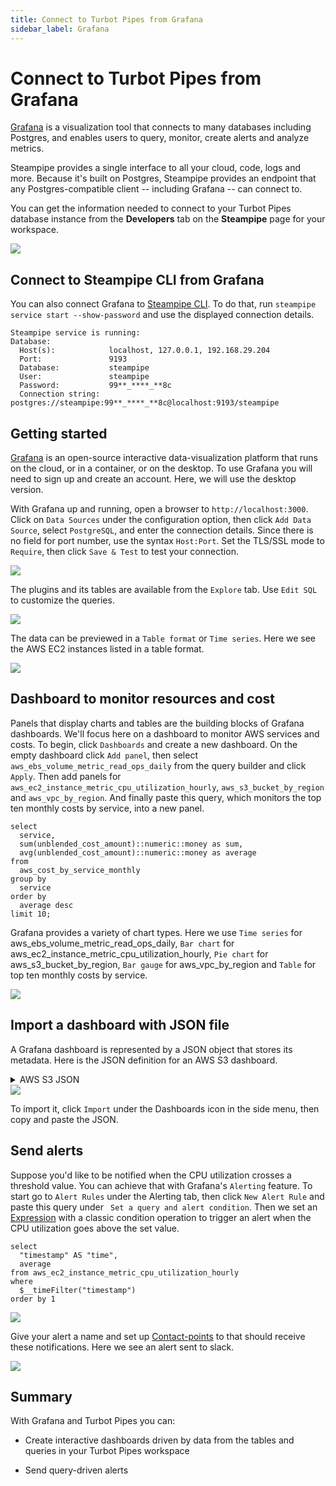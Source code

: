 ```yaml
---
title: Connect to Turbot Pipes from Grafana
sidebar_label: Grafana
---
```


# Connect to Turbot Pipes from Grafana

[Grafana](https://grafana.com/) is a visualization tool that connects to many
databases including Postgres, and enables users to query, monitor, create alerts
and analyze metrics.

Steampipe provides a single interface to all your cloud, code, logs and more.
Because it's built on Postgres, Steampipe provides an endpoint that any
Postgres-compatible client -- including Grafana -- can connect to.

You can get the information needed to connect to your Turbot Pipes database instance from the **Developers** tab on the **Steampipe** page for your workspace.  

![](/images/docs/pipes/steampipe/pipes_steampipe_developer_database.png)

## Connect to Steampipe CLI from Grafana

You can also connect Grafana to [Steampipe CLI](https://steampipe.io/downloads).
To do that, run `steampipe service start --show-password` and use the displayed
connection details.

```
Steampipe service is running:
Database:
  Host(s):            localhost, 127.0.0.1, 192.168.29.204
  Port:               9193
  Database:           steampipe
  User:               steampipe
  Password:           99**_****_**8c
  Connection string:  postgres://steampipe:99**_****_**8c@localhost:9193/steampipe
```

## Getting started

[Grafana](https://grafana.com/docs/grafana/latest/setup-grafana/installation/)
is an open-source interactive data-visualization platform that runs on the
cloud, or in a container, or on the desktop. To use Grafana you will need to
sign up and create an account. Here, we will use the desktop version.

With Grafana up and running, open a browser to `http://localhost:3000`. Click on
`Data Sources` under the configuration option, then click `Add Data Source`,
select `PostgreSQL`, and enter the connection details. Since there is no field
for port number, use the syntax `Host:Port`. Set the TLS/SSL mode to `Require`,
then click `Save & Test` to test your connection.

<div style={{"marginTop":"1em", "marginBottom":"1em", "width":"90%"}}>
<img src="/images/docs/pipes/grafana-connection-success.png" />
</div>

The plugins and its tables are available from the `Explore` tab. Use `Edit SQL`
to customize the queries.

<div style={{"marginTop":"1em", "marginBottom":"1em", "width":"50%"}}>
<img src="/images/docs/pipes/grafana-explore-tables.png" />
</div>

The data can be previewed in a `Table format` or `Time series`. Here we see the
AWS EC2 instances listed in a table format.

<div style={{"marginTop":"1em", "marginBottom":"1em", "width":"50%"}}>
<img src="/images/docs/pipes/grafana-table-format-data-preview.png" />
</div>

## Dashboard to monitor resources and cost

Panels that display charts and tables are the building blocks of Grafana
dashboards. We'll focus here on a dashboard to monitor AWS services and costs.
To begin, click `Dashboards` and create a new dashboard. On the empty dashboard
click `Add panel`, then select `aws_ebs_volume_metric_read_ops_daily` from the
query builder and click `Apply`. Then add panels for
`aws_ec2_instance_metric_cpu_utilization_hourly`, `aws_s3_bucket_by_region` and
`aws_vpc_by_region`. And finally paste this query, which monitors the top ten
monthly costs by service, into a new panel.

```
select
  service,
  sum(unblended_cost_amount)::numeric::money as sum,
  avg(unblended_cost_amount)::numeric::money as average
from
  aws_cost_by_service_monthly
group by
  service
order by
  average desc
limit 10;
```

Grafana provides a variety of chart types. Here we use `Time series` for
aws_ebs_volume_metric_read_ops_daily, `Bar chart` for
aws_ec2_instance_metric_cpu_utilization_hourly, `Pie chart` for
aws_s3_bucket_by_region, `Bar gauge` for aws_vpc_by_region and `Table` for top
ten monthly costs by service.

<div style={{"marginTop":"1em", "marginBottom":"1em", "width":"90%"}}>
<img src="/images/docs/pipes/grafana-dashboard.png" />
</div>

## Import a dashboard with JSON file

A Grafana dashboard is represented by a JSON object that stores its metadata.
Here is the JSON definition for an AWS S3 dashboard.

<details>
  <summary>AWS S3 JSON</summary>

```json
{
  "annotations": {
    "list": [
      {
        "builtIn": 1,
        "datasource": {
          "type": "datasource",
          "uid": "grafana"
        },
        "enable": true,
        "hide": true,
        "iconColor": "rgba(0, 211, 255, 1)",
        "name": "Annotations & Alerts",
        "target": {
          "limit": 100,
          "matchAny": false,
          "tags": [],
          "type": "dashboard"
        },
        "type": "dashboard"
      }
    ]
  },
  "editable": true,
  "fiscalYearStartMonth": 0,
  "graphTooltip": 0,
  "id": 4,
  "links": [],
  "liveNow": false,
  "panels": [
    {
      "datasource": {
        "type": "postgres",
        "uid": "OxfC_3N4z"
      },
      "fieldConfig": {
        "defaults": {
          "mappings": [],
          "thresholds": {
            "mode": "percentage",
            "steps": [
              {
                "color": "green",
                "value": null
              },
              {
                "color": "orange",
                "value": 70
              },
              {
                "color": "red",
                "value": 85
              }
            ]
          }
        },
        "overrides": []
      },
      "gridPos": {
        "h": 8,
        "w": 5,
        "x": 0,
        "y": 0
      },
      "id": 13,
      "options": {
        "orientation": "auto",
        "reduceOptions": {
          "calcs": ["lastNotNull"],
          "fields": "",
          "values": false
        },
        "showThresholdLabels": false,
        "showThresholdMarkers": true
      },
      "pluginVersion": "9.2.2",
      "targets": [
        {
          "datasource": {
            "type": "postgres",
            "uid": "OxfC_3N4z"
          },
          "format": "table",
          "group": [],
          "metricColumn": "none",
          "rawQuery": true,
          "rawSql": "select\n  count(*)\nfrom\n  aws_s3_bucket\nwhere\n  logging ->> 'TargetBucket' = name;",
          "refId": "A",
          "select": [
            [
              {
                "params": ["average"],
                "type": "column"
              }
            ]
          ],
          "table": "aws_rds_db_instance_metric_cpu_utilization_hourly",
          "timeColumn": "\"timestamp\"",
          "timeColumnType": "timestamp",
          "where": [
            {
              "name": "$__timeFilter",
              "params": [],
              "type": "macro"
            }
          ]
        }
      ],
      "title": "Logging Destination Same As The Source Bucket",
      "type": "gauge"
    },
    {
      "datasource": {
        "type": "postgres",
        "uid": "OxfC_3N4z"
      },
      "fieldConfig": {
        "defaults": {
          "mappings": [],
          "thresholds": {
            "mode": "percentage",
            "steps": [
              {
                "color": "green",
                "value": null
              },
              {
                "color": "orange",
                "value": 70
              },
              {
                "color": "red",
                "value": 85
              }
            ]
          }
        },
        "overrides": []
      },
      "gridPos": {
        "h": 8,
        "w": 5,
        "x": 5,
        "y": 0
      },
      "id": 1,
      "options": {
        "orientation": "auto",
        "reduceOptions": {
          "calcs": ["lastNotNull"],
          "fields": "",
          "values": false
        },
        "showThresholdLabels": false,
        "showThresholdMarkers": true
      },
      "pluginVersion": "9.2.2",
      "targets": [
        {
          "datasource": {
            "type": "postgres",
            "uid": "OxfC_3N4z"
          },
          "format": "table",
          "group": [],
          "metricColumn": "none",
          "rawQuery": true,
          "rawSql": "select\n  count(*)\nfrom\n  aws_s3_bucket\nwhere\n  not block_public_acls\n  or not block_public_policy\n  or not ignore_public_acls\n  or not restrict_public_buckets;",
          "refId": "A",
          "select": [
            [
              {
                "params": [
                  "data_transfer_progress_current_rate_in_mega_bytes_per_second"
                ],
                "type": "column"
              }
            ]
          ],
          "table": "aws_redshift_clusters",
          "timeColumn": "cluster_create_time",
          "timeColumnType": "timestamp",
          "where": [
            {
              "name": "$__timeFilter",
              "params": [],
              "type": "macro"
            }
          ]
        }
      ],
      "title": "Public Access Block Disabled",
      "type": "gauge"
    },
    {
      "datasource": {
        "type": "postgres",
        "uid": "OxfC_3N4z"
      },
      "fieldConfig": {
        "defaults": {
          "mappings": [],
          "thresholds": {
            "mode": "percentage",
            "steps": [
              {
                "color": "green",
                "value": null
              },
              {
                "color": "orange",
                "value": 70
              },
              {
                "color": "red",
                "value": 85
              }
            ]
          }
        },
        "overrides": []
      },
      "gridPos": {
        "h": 8,
        "w": 5,
        "x": 10,
        "y": 0
      },
      "id": 3,
      "options": {
        "orientation": "auto",
        "reduceOptions": {
          "calcs": ["lastNotNull"],
          "fields": "",
          "values": false
        },
        "showThresholdLabels": false,
        "showThresholdMarkers": true
      },
      "pluginVersion": "9.2.2",
      "targets": [
        {
          "datasource": {
            "type": "postgres",
            "uid": "OxfC_3N4z"
          },
          "format": "table",
          "group": [],
          "metricColumn": "none",
          "rawQuery": true,
          "rawSql": "select\n  count(*)\nfrom\n  aws_s3_bucket,\n  jsonb_array_elements(policy_std -> 'Statement') as s,\n  jsonb_array_elements_text(s -> 'Principal' -> 'AWS') as p,\n  jsonb_array_elements_text(s -> 'Action') as a,\n  jsonb_array_elements_text(\n    s -> 'Condition' -> 'Bool' -> 'aws:securetransport'\n  ) as ssl\nwhere\n  p = '*'\n  and s ->> 'Effect' = 'Deny'\n  and ssl :: bool = false;",
          "refId": "A",
          "select": [
            [
              {
                "params": [
                  "data_transfer_progress_current_rate_in_mega_bytes_per_second"
                ],
                "type": "column"
              }
            ]
          ],
          "table": "aws_redshift_clusters",
          "timeColumn": "cluster_create_time",
          "timeColumnType": "timestamp",
          "where": [
            {
              "name": "$__timeFilter",
              "params": [],
              "type": "macro"
            }
          ]
        }
      ],
      "title": "Enforced Encryption In Transit",
      "type": "gauge"
    },
    {
      "datasource": {
        "type": "postgres",
        "uid": "OxfC_3N4z"
      },
      "fieldConfig": {
        "defaults": {
          "mappings": [],
          "thresholds": {
            "mode": "percentage",
            "steps": [
              {
                "color": "green",
                "value": null
              },
              {
                "color": "orange",
                "value": 70
              },
              {
                "color": "red",
                "value": 85
              }
            ]
          }
        },
        "overrides": []
      },
      "gridPos": {
        "h": 8,
        "w": 5,
        "x": 15,
        "y": 0
      },
      "id": 5,
      "options": {
        "orientation": "auto",
        "reduceOptions": {
          "calcs": ["lastNotNull"],
          "fields": "",
          "values": false
        },
        "showThresholdLabels": false,
        "showThresholdMarkers": true
      },
      "pluginVersion": "9.2.2",
      "targets": [
        {
          "datasource": {
            "type": "postgres",
            "uid": "OxfC_3N4z"
          },
          "format": "table",
          "group": [],
          "metricColumn": "none",
          "rawQuery": true,
          "rawSql": "select\n  count(*)\nfrom\n  aws_s3_bucket\nwhere\n  versioning_enabled = false;",
          "refId": "A",
          "select": [
            [
              {
                "params": ["average"],
                "type": "column"
              }
            ]
          ],
          "table": "aws_rds_db_instance_metric_cpu_utilization_hourly",
          "timeColumn": "\"timestamp\"",
          "timeColumnType": "timestamp",
          "where": [
            {
              "name": "$__timeFilter",
              "params": [],
              "type": "macro"
            }
          ]
        }
      ],
      "title": "Versioning Disabled",
      "type": "gauge"
    },
    {
      "datasource": {
        "type": "postgres",
        "uid": "OxfC_3N4z"
      },
      "fieldConfig": {
        "defaults": {
          "mappings": [],
          "thresholds": {
            "mode": "percentage",
            "steps": [
              {
                "color": "green",
                "value": null
              },
              {
                "color": "orange",
                "value": 70
              },
              {
                "color": "red",
                "value": 85
              }
            ]
          }
        },
        "overrides": []
      },
      "gridPos": {
        "h": 8,
        "w": 5,
        "x": 0,
        "y": 8
      },
      "id": 9,
      "options": {
        "orientation": "auto",
        "reduceOptions": {
          "calcs": ["lastNotNull"],
          "fields": "",
          "values": false
        },
        "showThresholdLabels": false,
        "showThresholdMarkers": true
      },
      "pluginVersion": "9.2.2",
      "targets": [
        {
          "datasource": {
            "type": "postgres",
            "uid": "OxfC_3N4z"
          },
          "format": "table",
          "group": [],
          "metricColumn": "none",
          "rawQuery": true,
          "rawSql": "select\n  count(*)\nfrom\n  aws_s3_bucket,\n  jsonb_array_elements(policy_std -> 'Statement') as s,\n  jsonb_array_elements_text(s -> 'Principal' -> 'AWS') as p,\n  string_to_array(p, ':') as pa,\n  jsonb_array_elements_text(s -> 'Action') as a\nwhere\n  s ->> 'Effect' = 'Allow'\n  and (\n    pa[5] != account_id\n    or p = '*'\n  );",
          "refId": "A",
          "select": [
            [
              {
                "params": ["average"],
                "type": "column"
              }
            ]
          ],
          "table": "aws_rds_db_instance_metric_cpu_utilization_hourly",
          "timeColumn": "\"timestamp\"",
          "timeColumnType": "timestamp",
          "where": [
            {
              "name": "$__timeFilter",
              "params": [],
              "type": "macro"
            }
          ]
        }
      ],
      "title": "External Access Granted",
      "type": "gauge"
    },
    {
      "datasource": {
        "type": "postgres",
        "uid": "OxfC_3N4z"
      },
      "fieldConfig": {
        "defaults": {
          "mappings": [],
          "thresholds": {
            "mode": "percentage",
            "steps": [
              {
                "color": "green",
                "value": null
              },
              {
                "color": "orange",
                "value": 70
              },
              {
                "color": "red",
                "value": 85
              }
            ]
          }
        },
        "overrides": []
      },
      "gridPos": {
        "h": 8,
        "w": 5,
        "x": 5,
        "y": 8
      },
      "id": 0,
      "options": {
        "orientation": "auto",
        "reduceOptions": {
          "calcs": [],
          "fields": "",
          "values": true
        },
        "showThresholdLabels": false,
        "showThresholdMarkers": true
      },
      "pluginVersion": "9.2.2",
      "targets": [
        {
          "datasource": {
            "type": "postgres",
            "uid": "OxfC_3N4z"
          },
          "format": "table",
          "group": [],
          "metricColumn": "none",
          "rawQuery": true,
          "rawSql": "select account_id, count(*) from aws_s3_bucket group by account_id",
          "refId": "A",
          "select": [
            [
              {
                "params": [
                  "data_transfer_progress_current_rate_in_mega_bytes_per_second"
                ],
                "type": "column"
              }
            ]
          ],
          "table": "aws_redshift_clusters",
          "timeColumn": "cluster_create_time",
          "timeColumnType": "timestamp",
          "where": [
            {
              "name": "$__timeFilter",
              "params": [],
              "type": "macro"
            }
          ]
        }
      ],
      "title": "Total Bucket Count By Account ID",
      "type": "gauge"
    },
    {
      "datasource": {
        "type": "postgres",
        "uid": "OxfC_3N4z"
      },
      "fieldConfig": {
        "defaults": {
          "mappings": [],
          "thresholds": {
            "mode": "percentage",
            "steps": [
              {
                "color": "green",
                "value": null
              },
              {
                "color": "orange",
                "value": 70
              },
              {
                "color": "red",
                "value": 85
              }
            ]
          }
        },
        "overrides": []
      },
      "gridPos": {
        "h": 8,
        "w": 5,
        "x": 10,
        "y": 8
      },
      "id": 7,
      "options": {
        "orientation": "auto",
        "reduceOptions": {
          "calcs": ["lastNotNull"],
          "fields": "",
          "values": false
        },
        "showThresholdLabels": false,
        "showThresholdMarkers": true
      },
      "pluginVersion": "9.2.2",
      "targets": [
        {
          "datasource": {
            "type": "postgres",
            "uid": "OxfC_3N4z"
          },
          "format": "table",
          "group": [],
          "metricColumn": "none",
          "rawQuery": true,
          "rawSql": "select\n  count(*)\nfrom\n  aws_s3_bucket\nwhere\n  server_side_encryption_configuration is null;",
          "refId": "A",
          "select": [
            [
              {
                "params": ["average"],
                "type": "column"
              }
            ]
          ],
          "table": "aws_rds_db_instance_metric_cpu_utilization_hourly",
          "timeColumn": "\"timestamp\"",
          "timeColumnType": "timestamp",
          "where": [
            {
              "name": "$__timeFilter",
              "params": [],
              "type": "macro"
            }
          ]
        }
      ],
      "title": "Default Encryption Disabled",
      "type": "gauge"
    },
    {
      "datasource": {
        "type": "postgres",
        "uid": "OxfC_3N4z"
      },
      "fieldConfig": {
        "defaults": {
          "mappings": [],
          "thresholds": {
            "mode": "percentage",
            "steps": [
              {
                "color": "green",
                "value": null
              },
              {
                "color": "orange",
                "value": 70
              },
              {
                "color": "red",
                "value": 85
              }
            ]
          }
        },
        "overrides": []
      },
      "gridPos": {
        "h": 8,
        "w": 5,
        "x": 15,
        "y": 8
      },
      "id": 11,
      "options": {
        "orientation": "auto",
        "reduceOptions": {
          "calcs": ["lastNotNull"],
          "fields": "",
          "values": false
        },
        "showThresholdLabels": false,
        "showThresholdMarkers": true
      },
      "pluginVersion": "9.2.2",
      "targets": [
        {
          "datasource": {
            "type": "postgres",
            "uid": "OxfC_3N4z"
          },
          "format": "table",
          "group": [],
          "metricColumn": "none",
          "rawQuery": true,
          "rawSql": "select\n  count(*)\nfrom\n  aws_s3_bucket\nwhere\n  object_lock_configuration ->> 'ObjectLockEnabled' = 'Enabled';",
          "refId": "A",
          "select": [
            [
              {
                "params": ["average"],
                "type": "column"
              }
            ]
          ],
          "table": "aws_rds_db_instance_metric_cpu_utilization_hourly",
          "timeColumn": "\"timestamp\"",
          "timeColumnType": "timestamp",
          "where": [
            {
              "name": "$__timeFilter",
              "params": [],
              "type": "macro"
            }
          ]
        }
      ],
      "title": "Object Lock Enabled",
      "type": "gauge"
    }
  ],
  "schemaVersion": 37,
  "style": "dark",
  "tags": ["aws", "s3"],
  "templating": {
    "list": [
      {
        "current": {
          "selected": true,
          "text": ["All"],
          "value": ["$__all"]
        },
        "datasource": {
          "type": "postgres",
          "uid": "OxfC_3N4z"
        },
        "definition": "select account_id from aws_account",
        "hide": 0,
        "includeAll": true,
        "multi": true,
        "name": "account_ids",
        "options": [],
        "query": "select account_id from aws_account",
        "refresh": 1,
        "regex": "",
        "skipUrlSync": false,
        "sort": 1,
        "type": "query"
      },
      {
        "current": {
          "selected": true,
          "text": ["All"],
          "value": ["$__all"]
        },
        "hide": 0,
        "includeAll": true,
        "multi": true,
        "name": "regions",
        "options": [
          {
            "selected": true,
            "text": "All",
            "value": "$__all"
          },
          {
            "selected": false,
            "text": "us-east-2",
            "value": "us-east-2"
          },
          {
            "selected": false,
            "text": "us-east-1",
            "value": "us-east-1"
          },
          {
            "selected": false,
            "text": "us-west-1",
            "value": "us-west-1"
          },
          {
            "selected": false,
            "text": "us-west-2",
            "value": "us-west-2"
          },
          {
            "selected": false,
            "text": "af-south-1",
            "value": "af-south-1"
          },
          {
            "selected": false,
            "text": "ap-east-1",
            "value": "ap-east-1"
          },
          {
            "selected": false,
            "text": "ap-south-1",
            "value": "ap-south-1"
          },
          {
            "selected": false,
            "text": "ap-northeast-3",
            "value": "ap-northeast-3"
          },
          {
            "selected": false,
            "text": "ap-northeast-2",
            "value": "ap-northeast-2"
          },
          {
            "selected": false,
            "text": "ap-southeast-1",
            "value": "ap-southeast-1"
          },
          {
            "selected": false,
            "text": "ap-southeast-2",
            "value": "ap-southeast-2"
          },
          {
            "selected": false,
            "text": "ap-northeast-1",
            "value": "ap-northeast-1"
          },
          {
            "selected": false,
            "text": "ca-central-1",
            "value": "ca-central-1"
          },
          {
            "selected": false,
            "text": "eu-central-1",
            "value": "eu-central-1"
          },
          {
            "selected": false,
            "text": "eu-west-1",
            "value": "eu-west-1"
          },
          {
            "selected": false,
            "text": "eu-west-2",
            "value": "eu-west-2"
          },
          {
            "selected": false,
            "text": "eu-south-1",
            "value": "eu-south-1"
          },
          {
            "selected": false,
            "text": "eu-west-3",
            "value": "eu-west-3"
          },
          {
            "selected": false,
            "text": "eu-north-1",
            "value": "eu-north-1"
          },
          {
            "selected": false,
            "text": "me-south-1",
            "value": "me-south-1"
          },
          {
            "selected": false,
            "text": "sa-east-1",
            "value": "sa-east-1"
          }
        ],
        "query": "us-east-2,us-east-1,us-west-1,us-west-2,af-south-1,ap-east-1,ap-south-1,ap-northeast-3,ap-northeast-2,ap-southeast-1,ap-southeast-2,ap-northeast-1,ca-central-1,eu-central-1,eu-west-1,eu-west-2,eu-south-1,eu-west-3,eu-north-1,me-south-1,sa-east-1",
        "queryValue": "",
        "skipUrlSync": false,
        "type": "custom"
      }
    ]
  },
  "time": {
    "from": "now-6h",
    "to": "now"
  },
  "timepicker": {},
  "timezone": "",
  "title": "AWS S3",
  "uid": "aws_s3_json",
  "version": 1,
  "weekStart": ""
}
```

</details>

<div style={{"marginTop":"1em", "marginBottom":"1em", "width":"90%"}}>
<img src="/images/docs/pipes/grafana-aws-s3-dashboard.png" />
</div>

To import it, click `Import` under the Dashboards icon in the side menu, then
copy and paste the JSON.

## Send alerts

Suppose you'd like to be notified when the CPU utilization crosses a threshold
value. You can achieve that with Grafana's `Alerting` feature. To start go to
`Alert Rules` under the Alerting tab, then click `New Alert Rule` and paste this
query under ` Set a query and alert condition`. Then we set an
[Expression](https://grafana.com/docs/grafana/latest/panels-visualizations/query-transform-data/expression-queries/#about-expressions)
with a classic condition operation to trigger an alert when the CPU utilization
goes above the set value.

```
select
  "timestamp" AS "time",
  average
from aws_ec2_instance_metric_cpu_utilization_hourly
where
  $__timeFilter("timestamp")
order by 1
```

<div style={{"marginTop":"1em", "marginBottom":"1em", "width":"90%"}}>
<img src="/images/docs/pipes/grafana-alerting-rules.png" />
</div>

Give your alert a name and set up
[Contact-points](https://grafana.com/docs/grafana/latest/alerting/contact-points/)
to that should receive these notifications. Here we see an alert sent to slack.

<div style={{"marginTop":"1em", "marginBottom":"1em", "width":"50%"}}>
<img src="/images/docs/pipes/grafana-cpu-slack-alert.png" />
</div>

## Summary

With Grafana and Turbot Pipes you can:

- Create interactive dashboards driven by data from the tables and queries in
  your Turbot Pipes workspace

- Send query-driven alerts
